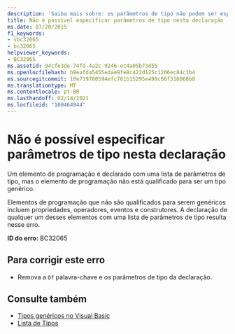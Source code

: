 ```yaml
---
description: 'Saiba mais sobre: os parâmetros de tipo não podem ser especificados nesta declaração'
title: Não é possível especificar parâmetros de tipo nesta declaração
ms.date: 07/20/2015
f1_keywords:
- vbc32065
- bc32065
helpviewer_keywords:
- BC32065
ms.assetid: 94cfe3de-74fd-4a2c-9246-ec4a05b73d55
ms.openlocfilehash: b9eafda5455edae9fe8c422d125c1206ec84c1b4
ms.sourcegitcommit: 10e719780594efc781b15295e499c66f316068b8
ms.translationtype: MT
ms.contentlocale: pt-BR
ms.lasthandoff: 02/14/2021
ms.locfileid: "100464944"
---
```

# <a name="type-parameters-cannot-be-specified-on-this-declaration"></a>Não é possível especificar parâmetros de tipo nesta declaração

Um elemento de programação é declarado com uma lista de parâmetros de tipo, mas o elemento de programação não está qualificado para ser um tipo genérico.  
  
 Elementos de programação que não são qualificados para serem genéricos incluem propriedades, operadores, eventos e construtores. A declaração de qualquer um desses elementos com uma lista de parâmetros de tipo resulta nesse erro.  
  
 **ID do erro:** BC32065  
  
## <a name="to-correct-this-error"></a>Para corrigir este erro  
  
- Remova a `Of` palavra-chave e os parâmetros de tipo da declaração.  
  
## <a name="see-also"></a>Consulte também

- [Tipos genéricos no Visual Basic](../programming-guide/language-features/data-types/generic-types.md)
- [Lista de Tipos](../language-reference/statements/type-list.md)
